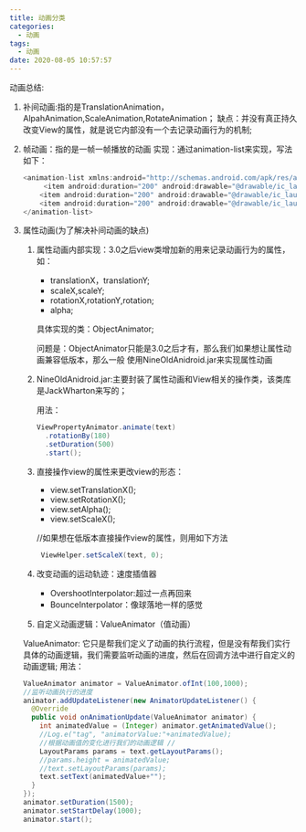 ```yaml
---
title: 动画分类
categories:
  - 动画
tags:
  - 动画
date: 2020-08-05 10:57:57
---
```


动画总结:

1. 补间动画:指的是TranslationAnimation，AlpahAnimation,ScaleAnimation,RotateAnimation； 缺点：并没有真正持久改变View的属性，就是说它内部没有一个去记录动画行为的机制;  

2. 帧动画：指的是一帧一帧播放的动画 实现：通过animation-list来实现，写法如下：

   ```java
   <animation-list xmlns:android="http://schemas.android.com/apk/res/android" > 
      	<item android:duration="200" android:drawable="@drawable/ic_launcher"/>  
       <item android:duration="200" android:drawable="@drawable/ic_launcher"/>  
       <item android:duration="200" android:drawable="@drawable/ic_launcher"/> 
   </animation-list>  
   ```

   

3. 属性动画(为了解决补间动画的缺点) 

   1. 属性动画内部实现：3.0之后view类增加新的用来记录动画行为的属性，如：

      - translationX，translationY; 		
      - scaleX,scaleY; 		
      - rotationX,rotationY,rotation; 		
      - alpha; 		 

      具体实现的类：ObjectAnimator; 

      问题是：ObjectAnimator只能是3.0之后才有，那么我们如果想让属性动画兼容低版本，那么一般 	使用NineOldAnidroid.jar来实现属性动画 

   2. NineOldAnidroid.jar:主要封装了属性动画和View相关的操作类，该类库是JackWharton来写的；

       用法：

      ```java
      ViewPropertyAnimator.animate(text)
        .rotationBy(180)
        .setDuration(500)
        .start(); 	
      ```

   3. 直接操作view的属性来更改view的形态：

      -  view.setTranslationX(); 
      - view.setRotationX(); 
      - view.setAlpha(); 
      - view.setScaleX(); 

      //如果想在低版本直接操作view的属性，则用如下方法

      ```java
       ViewHelper.setScaleX(text, 0);
      ```

   4. 改变动画的运动轨迹：速度插值器

      -  OvershootInterpolator:超过一点再回来
      -  BounceInterpolator：像球落地一样的感觉 

   5. 自定义动画逻辑：ValueAnimator（值动画）

    ValueAnimator: 它只是帮我们定义了动画的执行流程，但是没有帮我们实行具体的动画逻辑，我们需要监听动画的进度，然后在回调方法中进行自定义的动画逻辑; 用法：

   ```java
   ValueAnimator animator = ValueAnimator.ofInt(100,1000); 
   //监听动画执行的进度 	
   animator.addUpdateListener(new AnimatorUpdateListener() { 
     @Override 	
     public void onAnimationUpdate(ValueAnimator animator) { 
       int animatedValue = (Integer) animator.getAnimatedValue(); 
       //Log.e("tag", "animatorValue:"+animatedValue); 		
       //根据动画值的变化进行我们的动画逻辑 //				
       LayoutParams params = text.getLayoutParams();
       //params.height = animatedValue;
       //text.setLayoutParams(params); 	
       text.setText(animatedValue+""); 
     } 	
   }); 	
   animator.setDuration(1500); 
   animator.setStartDelay(1000); 	
   animator.start();   		
   ```

   